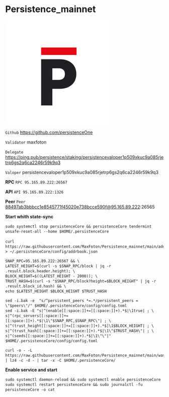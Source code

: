 # Persistence_mainnet
![ALT-logo](https://raw.githubusercontent.com/MaxFoton/Persistence_mainnet/main/Persistence.png)

`Github` https://github.com/persistenceOne

`Validator` maxfoton

`Delegate` https://ping.pub/persistence/staking/persistencevaloper1p509xkuc9a085rjetrp6gs2q6ca2246r59k9q3

`Valoper` persistencevaloper1p509xkuc9a085rjetrp6gs2q6ca2246r59k9q3

**RPC**
`RPC 95.165.89.222:26567`

**API**
`API 95.165.89.222:1326`

**Peer**
`Peer` 88497ab3bbbcc1e8545771f45020e738bcce590f@95.165.89.222:26565

**Start whith state-sync**

```
sudo systemctl stop persistenceCore && persistenceCore tendermint unsafe-reset-all --home $HOME/.persistenceCore

curl https://raw.githubusercontent.com/MaxFoton/Persistence_mainnet/main/addrbook.json > ~/.persistenceCore/config/addrbook.json
```

```
SNAP_RPC=95.165.89.222:26567 && \
LATEST_HEIGHT=$(curl -s $SNAP_RPC/block | jq -r .result.block.header.height); \
BLOCK_HEIGHT=$((LATEST_HEIGHT - 2000)); \
TRUST_HASH=$(curl -s "$SNAP_RPC/block?height=$BLOCK_HEIGHT" | jq -r .result.block_id.hash) && \
echo $LATEST_HEIGHT $BLOCK_HEIGHT $TRUST_HASH
```

```
sed -i.bak -e  "s/^persistent_peers *=.*/persistent_peers = \"$peers\"/" $HOME/.persistenceCore/config/config.toml
sed -i.bak -E "s|^(enable[[:space:]]+=[[:space:]]+).*$|\1true| ; \
s|^(rpc_servers[[:space:]]+=[[:space:]]+).*$|\1\"$SNAP_RPC,$SNAP_RPC\"| ; \
s|^(trust_height[[:space:]]+=[[:space:]]+).*$|\1$BLOCK_HEIGHT| ; \
s|^(trust_hash[[:space:]]+=[[:space:]]+).*$|\1\"$TRUST_HASH\"| ; \
s|^(seeds[[:space:]]+=[[:space:]]+).*$|\1\"\"|" $HOME/.persistenceCore/config/config.toml
```

```
curl -o - -L https://raw.githubusercontent.com/MaxFoton/Persistence_mainnet/main/wasm.tar.lz4 | lz4 -c -d - | tar -x -C $HOME/.persistenceCore/
```

**Enable service and start**

```
sudo systemctl daemon-reload && sudo systemctl enable persistenceCore
sudo systemctl restart persistenceCore && sudo journalctl -fu persistenceCore -o cat
```
